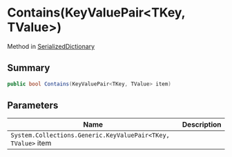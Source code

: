 # Contains(KeyValuePair\<TKey, TValue>)

Method in [SerializedDictionary](./)

## Summary

```csharp
public bool Contains(KeyValuePair<TKey, TValue> item)
```

## Parameters

| Name                                                         | Description |
| ------------------------------------------------------------ | ----------- |
| `System.Collections.Generic.KeyValuePair<TKey, TValue>` item |             |

